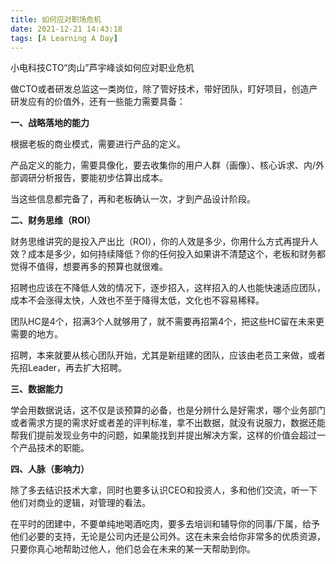 ```yaml
---
title: 如何应对职场危机
date: 2021-12-21 14:43:18
tags: [A Learning A Day]
---
```


小电科技CTO“肉山”芦宇峰谈如何应对职业危机

<!--more-->

做CTO或者研发总监这一类岗位，除了管好技术，带好团队，盯好项目，创造产研发应有的价值外，还有一些能力需要具备：

**一、战略落地的能力**

根据老板的商业模式，需要进行产品的定义。

产品定义的能力，需要具像化，要去收集你的用户人群（画像）、核心诉求、内/外部调研分析报告，要能初步估算出成本。

当这些信息都完备了，再和老板确认一次，才到产品设计阶段。



**二、财务思维（ROI）**

财务思维讲究的是投入产出比（ROI），你的人效是多少，你用什么方式再提升人效？成本是多少，如何持续降低？你的任何投入如果讲不清楚这个，老板和财务都觉得不值得，想要再多的预算也就很难。

招聘也应该在不降低人效的情况下，逐步招入，这样招入的人也能快速适应团队，成本不会涨得太快，人效也不至于降得太低，文化也不容易稀释。

团队HC是4个，招满3个人就够用了，就不需要再招第4个，把这些HC留在未来更需要的地方。

招聘，本来就要从核心团队开始，尤其是新组建的团队，应该由老员工来做，或者先招Leader，再去扩大招聘。



**三、数据能力**

学会用数据说话，这不仅是谈预算的必备，也是分辨什么是好需求，哪个业务部门或者需求方提的需求好或者差的评判标准，拿不出数据，就没有说服力，数据还能帮我们提前发现业务中的问题，如果能找到并提出解决方案，这样的价值会超过一个产品技术的职能。



**四、人脉（影响力）**

除了多去结识技术大拿，同时也要多认识CEO和投资人，多和他们交流，听一下他们对商业的逻辑，对管理的看法。

在平时的团建中，不要单纯地喝酒吃肉，要多去培训和辅导你的同事/下属，给予他们必要的支持，无论是公司内还是公司外。这在未来会给你非常多的优质资源，只要你真心地帮助过他人，他们总会在未来的某一天帮助到你。

